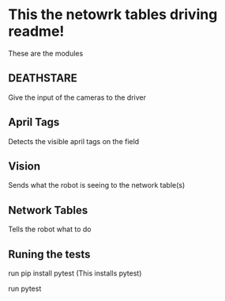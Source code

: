 # This the netowrk tables driving readme!


These are the modules

## DEATHSTARE
Give the input of the cameras to the driver

## April Tags
Detects the visible april tags on the field

## Vision
Sends what the robot is seeing to the network table(s)

## Network Tables
Tells the robot what to do

## Runing the tests
run pip install pytest (This installs pytest)

run pytest
